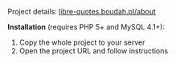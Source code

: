 Project details: [libre-quotes.boudah.pl/about](http://libre-quotes.boudah.pl/about)

**Installation** (requires PHP 5+ and MySQL 4.1+):

1. Copy the whole project to your server
2. Open the project URL and follow instructions
